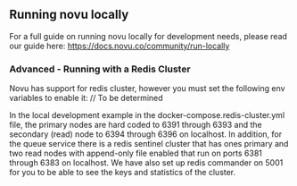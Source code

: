 ## Running novu locally

For a full guide on running novu locally for development needs, please read our guide here: https://docs.novu.co/community/run-locally

### Advanced - Running with a Redis Cluster

Novu has support for redis cluster, however you must set the following env variables to enable it:
// To be determined

In the local development example in the docker-compose.redis-cluster.yml file, the primary nodes are hard coded to 6391 through 6393 and
the secondary (read) node to 6394 through 6396 on localhost.
In addition, for the queue service there is a redis sentinel cluster that has ones primary and two read nodes
with append-only file enabled that run on ports 6381 through 6383 on localhost.
We have also set up redis commander on 5001 for you to be able to see the keys and statistics of the cluster.
